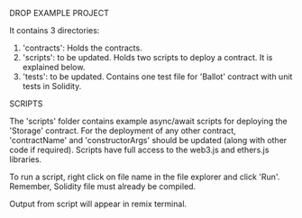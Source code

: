 DROP EXAMPLE PROJECT

It contains 3 directories:

1. 'contracts': Holds the contracts.
2. 'scripts': to be updated. Holds two scripts to deploy a contract. It is explained below.
3. 'tests': to be updated. Contains one test file for 'Ballot' contract with unit tests in Solidity.

SCRIPTS

The 'scripts' folder contains example async/await scripts for deploying the 'Storage' contract.
For the deployment of any other contract, 'contractName' and 'constructorArgs' should be updated (along with other code if required). 
Scripts have full access to the web3.js and ethers.js libraries.

To run a script, right click on file name in the file explorer and click 'Run'. Remember, Solidity file must already be compiled.

Output from script will appear in remix terminal.
